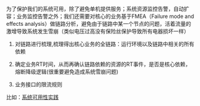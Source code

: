 为了保护我们的系统可用，除了避免单机提供服务；系统资源监控告警，自动扩容；业务监控告警之外；我们还需要对核心的业务基于FMEA（Failure mode and effects analysis）做链路分析，避免由于链路中某一个节点的问题，活着流量的激增导致系统发生雪崩（类似电压过高没有保险丝保护导致所有电器损坏一样）

1. 对链路进行梳理,梳理得出核心业务的全链路：运行环境以及链路中相关的所有依赖
2. 确定业务RT时间，从而再确认链路依赖的资源的RT事件，是否是核心依赖，熔断降级逻辑(很重要避免造成系统雪崩问题)

3. 业务接口的限流规则

比如：[系统可用性实践](../系统可用性实践/账号服务高可用建设实践--登录态服务.md)



